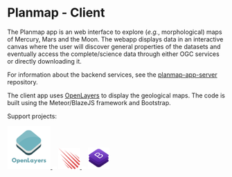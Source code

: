 # Planmap - Client

The Planmap app is an web interface to explore (_e.g._, morphological) maps
of Mercury, Mars and the Moon.
The webapp displays data in an interactive canvas where the user will
discover general properties of the datasets and eventually access the
complete/science data through either OGC services or directly downloading it.

For information about the backend services, see the [planmap-app-server] repository.

The client app uses [OpenLayers] to display the geological maps.
The code is built using the Meteor/BlazeJS framework and Bootstrap.

[planmap-app-server]: https://github.com/planmap-eu/planmap-app-server
[openlayers]: https://openlayers.org/

Support projects:
<div>
<a href='https://openlayers.org/'>
  <img width='100px' src='docs/assets/logo_openlayers.png' />
</a>
<img width='10px' src='docs/assets/slider-transparent-placeholder.png' />
<a href='https://www.meteor.com/'>
  <img width='50px' src='docs/assets/logo_meteor.png' />
</a>
<img width='10px' src='docs/assets/slider-transparent-placeholder.png' />
<a href='https://getbootstrap.com/'>
  <img width='50px' src='docs/assets/logo_bootstrap.png' />
</a>
</div>
